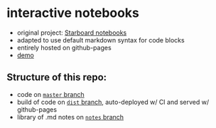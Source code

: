 # interactive notebooks
- original project: [Starboard notebooks](https://github.com/gzuidhof/starboard-notebook)
- adapted to use default markdown syntax for code blocks
- entirely hosted on github-pages
- [demo](https://sheraff.github.io/notebooks/)

## Structure of this repo:
- code on [`master` branch](https://github.com/Sheraff/notebooks/tree/master)
- build of code on [`dist` branch](https://github.com/Sheraff/notebooks/tree/dist), auto-deployed w/ CI and served w/ github-pages
- library of .md notes on [`notes` branch](https://github.com/Sheraff/notebooks/tree/notes)
